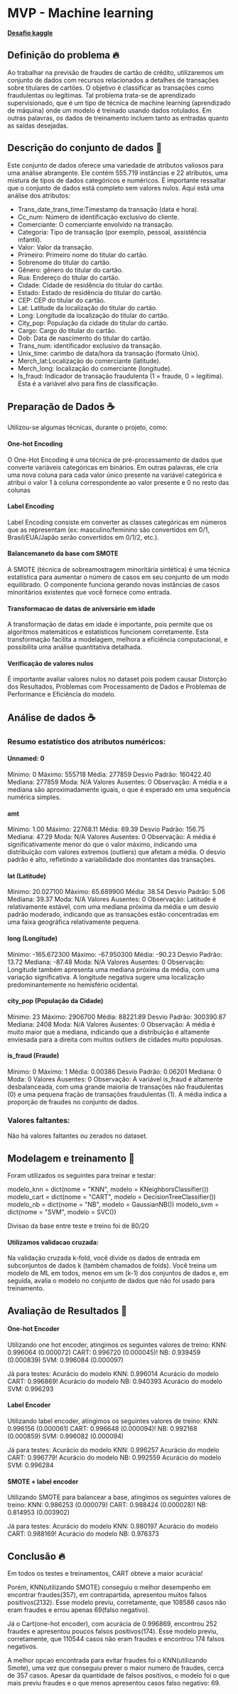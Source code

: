 # MVP - Machine learning

**[Desafio kaggle](https://www.kaggle.com/datasets/kelvinkelue/credit-card-fraud-prediction)**

## Definição do problema 🔥

Ao trabalhar na previsão de fraudes de cartão de crédito, utilizaremos um conjunto de dados com recursos relacionados a detalhes de transações sobre titulares de cartões. O objetivo é classificar as transações como fraudulentas ou legítimas. 
Tal problema trata-se de aprendizado supervisionado, que é um tipo de técnica de machine learning (aprendizado de máquina) onde um modelo é treinado usando dados rotulados. Em outras palavras, os dados de treinamento incluem tanto as entradas quanto as saídas desejadas.

## Descrição do conjunto de dados 📜

Este conjunto de dados oferece uma variedade de atributos valiosos para uma análise abrangente. 
Ele contém 555.719 instâncias e 22 atributos, uma mistura de tipos de dados categóricos e numéricos. 
É importante ressaltar que o conjunto de dados está completo sem valores nulos.
Aqui está uma análise dos atributos:

* Trans_date_trans_time:Timestamp da transação (data e hora).
* Cc_num: Número de identificação exclusivo do cliente.
* Comerciante: O comerciante envolvido na transação.
* Categoria: Tipo de transação (por exemplo, pessoal, assistência infantil).
* Valor: Valor da transação.
* Primeiro: Primeiro nome do titular do cartão.
* Sobrenome do titular do cartão.
* Gênero: gênero do titular do cartão.
* Rua: Endereço do titular do cartão.
* Cidade: Cidade de residência do titular do cartão.
* Estado: Estado de residência do titular do cartão.
* CEP: CEP do titular do cartão.
* Lat: Latitude da localização do titular do cartão.
* Long: Longitude da localização do titular do cartão.
* City_pop: População da cidade do titular do cartão.
* Cargo: Cargo do titular do cartão.
* Dob: Data de nascimento do titular do cartão.
* Trans_num: identificador exclusivo da transação.
* Unix_time: carimbo de data/hora da transação (formato Unix).
* Merch_lat:Localização do comerciante (latitude).
* Merch_long: localização do comerciante (longitude).
* Is_fraud: Indicador de transação fraudulenta (1 = fraude, 0 = legítima). Esta é a variável alvo para fins de classificação.

## Preparação de Dados ☕️

Utilizou-se algumas técnicas, durante o projeto, como:
#### One-hot Encoding
O One-Hot Encoding é uma técnica de pré-processamento de dados que converte variáveis categóricas em binários. Em outras palavras, ele cria uma nova coluna para cada valor único presente na variável categórica e atribui o valor 1 à coluna correspondente ao valor presente e 0 no resto das colunas

#### Label  Encoding
Label Encoding consiste em converter as classes categóricas em números que as representam (ex: masculino/feminino são convertidos em 0/1, Brasil/EUA/Japão serão convertidos em 0/1/2, etc.). 

#### Balancemaneto da base com SMOTE
A SMOTE (técnica de sobreamostragem minoritária sintética) é uma técnica estatística para aumentar o número de casos em seu conjunto de um modo equilibrado. O componente funciona gerando novas instâncias de casos minoritários existentes que você fornece como entrada.

#### Transformacao de datas de aniversário em idade
A transformação de datas em idade é importante, pois permite que os algoritmos matemáticos e estatísticos funcionem corretamente. Esta transformação facilita a modelagem, melhora a eficiência computacional, e possibilita uma análise quantitativa detalhada.

#### Verificação de valores nulos
É importante avaliar valores nulos no dataset pois podem causar Distorção dos Resultados, Problemas com Processamento de Dados e Problemas de Performance e Eficiência do modelo.

## Análise de dados ☕️

### Resumo estatístico dos atributos numéricos:
#### Unnamed: 0 
Mínimo: 0
Máximo: 555718
Média: 277859
Desvio Padrão: 160422.40
Mediana: 277859
Moda: N/A
Valores Ausentes: 0
Observação: A média e a mediana são aproximadamente iguais, o que é esperado em uma sequência numérica simples.

#### amt
Mínimo: 1.00
Máximo: 22768.11
Média: 69.39
Desvio Padrão: 156.75
Mediana: 47.29
Moda: N/A 
Valores Ausentes: 0
Observação: A média é significativamente menor do que o valor máximo, indicando uma distribuição com valores extremos (outliers) que afetam a média. O desvio padrão é alto, refletindo a variabilidade dos montantes das transações.

#### lat (Latitude)
Mínimo: 20.027100
Máximo: 65.689900
Média: 38.54
Desvio Padrão: 5.06
Mediana: 39.37
Moda: N/A 
Valores Ausentes: 0
Observação: Latitude é relativamente estável, com uma mediana próxima da média e um desvio padrão moderado, indicando que as transações estão concentradas em uma faixa geográfica relativamente pequena.

#### long (Longitude)
Mínimo: -165.672300
Máximo: -67.950300
Média: -90.23
Desvio Padrão: 13.72
Mediana: -87.48
Moda: N/A 
Valores Ausentes: 0
Observação: Longitude também apresenta uma mediana próxima da média, com uma variação significativa. A longitude negativa sugere uma localização predominantemente no hemisfério ocidental.

#### city_pop (População da Cidade)
Mínimo: 23
Máximo: 2906700
Média: 88221.89
Desvio Padrão: 300390.87
Mediana: 2408
Moda: N/A 
Valores Ausentes: 0
Observação: A média é muito maior que a mediana, indicando que a distribuição é altamente enviesada para a direita com muitos outliers de cidades muito populosas.

#### is_fraud (Fraude)
Mínimo: 0
Máximo: 1
Média: 0.00386
Desvio Padrão: 0.06201
Mediana: 0
Moda: 0
Valores Ausentes: 0
Observação: A variável is_fraud é altamente desbalanceada, com uma grande maioria de transações não fraudulentas (0) e uma pequena fração de transações fraudulentas (1). A média indica a proporção de fraudes no conjunto de dados.

### Valores faltantes:
Não há valores faltantes ou zerados no dataset. 

## Modelagem e treinamento 🎉

Foram utilizados os seguintes para treinar e testar:

modelo_knn = dict(nome = "KNN", modelo = KNeighborsClassifier())
modelo_cart = dict(nome = "CART", modelo = DecisionTreeClassifier())
modelo_nb = dict(nome = "NB", modelo = GaussianNB())
modelo_svm = dict(nome = "SVM", modelo = SVC())

Divisao da base entre teste e treino foi de 80/20

#### Utilizamos validacao cruzada:
Na validação cruzada k-fold, você divide os dados de entrada em subconjuntos de dados k (também chamados de folds). Você treina um modelo de ML em todos, menos em um (k-1) dos conjuntos de dados e, em seguida, avalia o modelo no conjunto de dados que não foi usado para treinamento.

## Avaliação de Resultados 🦄


#### One-hot Encoder
Utilizando one hot encoder, atingimos os seguintes valores de treino:
KNN: 0.996064 (0.000072)
CART: 0.996720 (0.000045)!
NB: 0.939459 (0.000839)
SVM: 0.996084 (0.000097)

Já para testes:
Acurácio do modelo KNN: 0.996014
Acurácio do modelo CART: 0.996869!
Acurácio do modelo NB: 0.940393
Acurácio do modelo SVM: 0.996293


#### Label Encoder
Utilizando label encoder, atingimos os seguintes valores de treino:
KNN: 0.996156 (0.000061)
CART: 0.996648 (0.000094)!
NB: 0.992168 (0.000859)
SVM: 0.996082 (0.000094)

Já para testes:
Acurácio do modelo KNN: 0.996257
Acurácio do modelo CART: 0.996779!
Acurácio do modelo NB: 0.992559
Acurácio do modelo SVM: 0.996284


#### SMOTE + label encoder
Utilizando SMOTE para balancear a base, atingimos os seguintes valores de treino:
KNN: 0.986253 (0.000079)
CART: 0.988424 (0.000028)!
NB: 0.814953 (0.003902)

Já para testes:
Acurácio do modelo KNN: 0.980197
Acurácio do modelo CART: 0.988169!
Acurácio do modelo NB: 0.976373


## Conclusão 🔥

Em todos os testes e treinamentos, CART obteve a maior acurácia!

Porém, KNN(utilizando SMOTE) conseguiu o melhor desempenho em encontrar fraudes(357), em contrapartida, apresentou muitos falsos positivos(2132). 
Esse modelo previu, corretamente, que 108586 casos não eram fraudes e errou apenas 69(falso negativo).

Já o Cart(one-hot encoder), com acurácia de 0.996869, encontrou 252 fraudes e apresentou poucos falsos positivos(174).
Esse modelo previu, corretamente, que 110544 casos não eram fraudes e encontrou 174 falsos negativos.

A melhor opcao encontrada para evitar fraudes foi o KNN(utilizando Smote), uma vez que conseguiu prever o maior numero de fraudes, cerca de 357 casos.
Apesar da quantidade de falsos positivos, o modelo foi o que mais previu fraudes e o que menos apresentou casos falso negativo: 69.